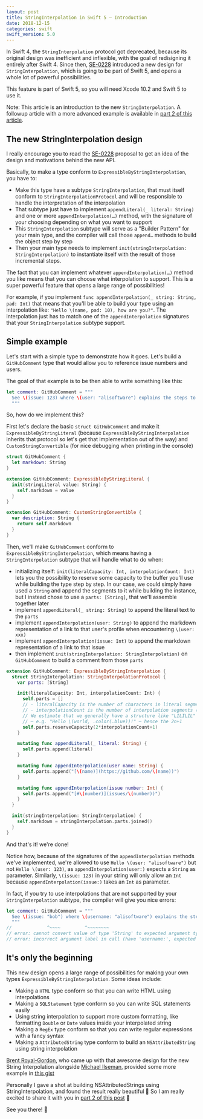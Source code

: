 ```yaml
---
layout: post
title: StringInterpolation in Swift 5 — Introduction
date: 2018-12-15
categories: swift
swift_version: 5.0
---
```



In Swift 4, the `StringInterpolation` protocol got deprecated, because its original design was inefficient and inflexible, with the goal of redisigning it entirely after Swift 4. Since then, [SE-0228](https://github.com/apple/swift-evolution/blob/master/proposals/0228-fix-expressiblebystringinterpolation.md) introduced a new design for `StringInterpolation`, which is going to be part of Swift 5, and opens a whole lot of powerful possibilities.

This feature is part of Swift 5, so you will need Xcode 10.2 and Swift 5 to use it.

Note: This article is an introduction to the new `StringInterpolation`. A followup article with a more advanced example is available in [part 2 of this article](/swift/2018/12/16/swift5-stringinterpolation-part2/).

## The new StringInterpolation design

I really encourage you to read the [SE-0228](https://github.com/apple/swift-evolution/blob/master/proposals/0228-fix-expressiblebystringinterpolation.md) proposal to get an idea of the design and motivations behind the new API.

Basically, to make a type conform to `ExpressibleByStringInterpolation`, you have to:

* Make this type have a subtype `StringInterpolation`, that must itself conform to `StringInterpolationProtocol` and will be responsible to handle the interpretation of the interpolation
* That subtype just have to implement `appendLiteral(_ literal: String)` and one or more `appendInterpolation(…)` method, with the signature of your choosing depending on what you want to support
* This `StringInterpolation` subtype will serve as a "Builder Pattern" for your main type, and the compiler will call those `append…` methods to build the object step by step
* Then your main type needs to implement `init(stringInterpolation: StringInterpolation)` to instantiate itself with the result of those incremental steps.

The fact that you can implement whatever `appendInterpolation(…)` method you like means that you can choose what interpolation to support. This is a super powerful feature that opens a large range of possibilities!

For example, if you implement `func appendInterpolation(_ string: String, pad: Int)` that means that you'll be able to build your type using an interpolation like: `"Hello \(name, pad: 10), how are you?"`. The interpolation just has to match one of the `appendInterpolation` signatures that your `StringInterpolation` subtype support.

## Simple example

Let's start with a simple type to demonstrate how it goes. Let's build a `GitHubComment` type that would allow you to reference issue numbers and users.

The goal of that example is to be then able to write something like this:

```swift
let comment: GitHubComment = """
  See \(issue: 123) where \(user: "alisoftware") explains the steps to reproduce.
  """
```

So, how do we implement this?

First let's declare the basic `struct GitHubComment` and make it `ExpressibleByStringLiteral` (because `ExpressibleByStringInterpolation` inherits that protocol so let's get that implementation out of the way) and `CustomStringConvertible` (for nice debugging when printing in the console)

```swift
struct GitHubComment {
  let markdown: String
}

extension GitHubComment: ExpressibleByStringLiteral {
  init(stringLiteral value: String) {
    self.markdown = value
  }
}

extension GitHubComment: CustomStringConvertible {
  var description: String {
    return self.markdown
  }
}
```

Then, we'll make `GitHubComment` conform to `ExpressibleByStringInterpolation`, which means having a `StringInterpolation` subtype that will handle what to do when:

* initializing itself: `init(literalCapacity: Int, interpolationCount: Int)` lets you the possibility to reserve some capacity to the buffer you'll use while building the type step by step. In our case, we could simply have used a `String` and append the segments to it while building the instance, but I instead chose to use a `parts: [String]`, that we'll assemble together later
* implement `appendLiteral(_ string: String)` to append the literal text to the `parts`
* implement `appendInterpolation(user: String)` to append the markdown representation of a link to that user's profile when encountering `\(user: xxx)`
* implement `appendInterpolation(issue: Int)` to append the markdown representation of a link to that issue
* then implement `init(stringInterpolation: StringInterpolation)` on `GitHubComment` to build a comment from those `parts`

```swift
extension GitHubComment: ExpressibleByStringInterpolation {
  struct StringInterpolation: StringInterpolationProtocol {
    var parts: [String]

    init(literalCapacity: Int, interpolationCount: Int) {
      self.parts = []
      // - literalCapacity is the number of characters in literal segments (L)
      // - interpolationCount is the number of interpolation segments (I)
      // We estimate that we generally have a structure like "LILILIL"
      // — e.g. "Hello \(world, .color(.blue))!" — hence the 2n+1
      self.parts.reserveCapacity(2*interpolationCount+1)
    }

    mutating func appendLiteral(_ literal: String) {
      self.parts.append(literal)
    }

    mutating func appendInterpolation(user name: String) {
      self.parts.append("[\(name)](https://github.com/\(name))")
    }

    mutating func appendInterpolation(issue number: Int) {
      self.parts.append("[#\(number)](issues/\(number))")
    }
  }

  init(stringInterpolation: StringInterpolation) {
    self.markdown = stringInterpolation.parts.joined()
  }
}
```

And that's it! we're done!

Notice how, because of the signatures of the `appendInterpolation` methods we've implemented, we're allowed to use `Hello \(user: "alisoftware")` but not `Hello \(user: 123)`, as `appendInterpolation(user:)` expects a `String` as parameter. Similarly, `\(issue: 123)` in your string will only allow an `Int` because `appendInterpolation(issue:)` takes an `Int` as parameter.

In fact, if you try to use interpolations that are not supported by your `StringInterpolation` subtype, the compiler will give you nice errors:

```swift
let comment: GitHubComment = """
  See \(issue: "bob") where \(username: "alisoftware") explains the steps to reproduce.
  """
//             ^~~~~         ^~~~~~~~~
// error: cannot convert value of type 'String' to expected argument type 'Int'
// error: incorrect argument label in call (have 'username:', expected 'user:')
```

## It's only the beginning

This new design opens a large range of possibilities for making your own types `ExpressibleByStringInterpolation`. Some ideas include:

* Making a `HTML` type conform so that you can write HTML using interpolations
* Making a `SQLStatement` type conform so you can write SQL statements easily
* Using string interpolation to support more custom formatting, like formatting `Double` or `Date` values inside your interpolated string
* Making a `RegEx` type conform so that you can write regular expressions with a fancy syntax
* Making a `AttributedString` type conform to build an `NSAttributedString` using string interpolation

[Brent Royal-Gordon](https://github.com/brentdax), who  came up with that awesome design for the new String Interpolation alongside [Michael Ilseman](https://github.com/milseman), provided some more example in [this gist](https://gist.github.com/brentdax/0b46ce25b7da1049e61b4669352094b6)

Personally I gave a shot at building NSAttributedStrings using StringInterpolation, and found the result really beautiful 🤩 So I am really excited to share it with you in [part 2 of this post](/swift/2018/12/16/swift5-stringinterpolation-part2/) 🙂 

See you there! 👋

